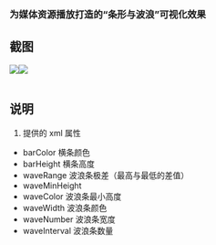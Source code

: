 
### 为媒体资源播放打造的“条形与波浪”可视化效果

## 截图

<table>
<tr align="center">
<img src="https://raw.githubusercontent.com/DuanJiaNing/BarWavesVew/master/screenshort01.gif">
</tr>
<tr align="center">
<img src="https://raw.githubusercontent.com/DuanJiaNing/BarWavesVew/master/screenshort.gif">
</tr>
</table>

## 说明

1. 提供的 xml 属性

- barColor  横条颜色
- barHeight  横条高度
- waveRange  波浪条极差（最高与最低的差值）
- waveMinHeight  
- waveColor  波浪条最小高度
- waveWidth  波浪条颜色
- waveNumber  波浪条宽度
- waveInterval  波浪条数量
